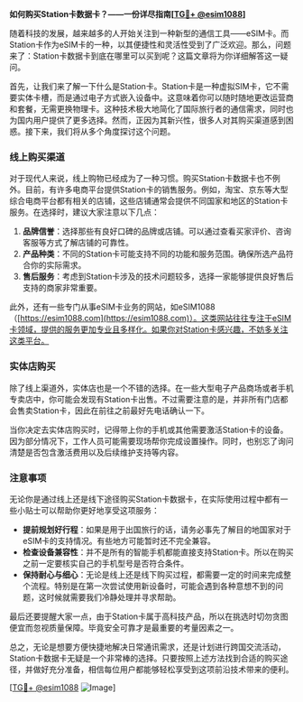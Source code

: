 **如何购买Station卡数据卡？——一份详尽指南[[TG💪+ @esim1088](https://t.me/s/esim1088)]**

随着科技的发展，越来越多的人开始关注到一种新型的通信工具——eSIM卡。而Station卡作为eSIM卡的一种，以其便捷性和灵活性受到了广泛欢迎。那么，问题来了：Station卡数据卡到底在哪里可以买到呢？这篇文章将为你详细解答这一疑问。

首先，让我们来了解一下什么是Station卡。Station卡是一种虚拟SIM卡，它不需要实体卡槽，而是通过电子方式嵌入设备中。这意味着你可以随时随地更改运营商和套餐，无需更换物理卡。这种技术极大地简化了国际旅行者的通信需求，同时也为国内用户提供了更多选择。然而，正因为其新兴性，很多人对其购买渠道感到困惑。接下来，我们将从多个角度探讨这个问题。

### 线上购买渠道

对于现代人来说，线上购物已经成为了一种习惯。购买Station卡数据卡也不例外。目前，有许多电商平台提供Station卡的销售服务。例如，淘宝、京东等大型综合电商平台都有相关的店铺，这些店铺通常会提供不同国家和地区的Station卡服务。在选择时，建议大家注意以下几点：

1. **品牌信誉**：选择那些有良好口碑的品牌或店铺。可以通过查看买家评价、咨询客服等方式了解店铺的可靠性。
2. **产品种类**：不同的Station卡可能支持不同的功能和服务范围。确保所选产品符合你的实际需求。
3. **售后服务**：考虑到Station卡涉及的技术问题较多，选择一家能够提供良好售后支持的商家非常重要。

此外，还有一些专门从事eSIM卡业务的网站，如eSIM1088（[https://esim1088.com](https://esim1088.com)）。这类网站往往专注于eSIM卡领域，提供的服务更加专业且多样化。如果你对Station卡感兴趣，不妨多关注这类平台。

### 实体店购买

除了线上渠道外，实体店也是一个不错的选择。在一些大型电子产品商场或者手机专卖店中，你可能会发现有Station卡出售。不过需要注意的是，并非所有门店都会售卖Station卡，因此在前往之前最好先电话确认一下。

当你决定去实体店购买时，记得带上你的手机或其他需要激活Station卡的设备。因为部分情况下，工作人员可能需要现场帮你完成设置操作。同时，也别忘了询问清楚是否包含激活费用以及后续维护支持等内容。

### 注意事项

无论你是通过线上还是线下途径购买Station卡数据卡，在实际使用过程中都有一些小贴士可以帮助你更好地享受这项服务：

- **提前规划好行程**：如果是用于出国旅行的话，请务必事先了解目的地国家对于eSIM卡的支持情况。有些地方可能暂时还不完全兼容。
- **检查设备兼容性**：并不是所有的智能手机都能直接支持Station卡。所以在购买之前一定要核实自己的手机型号是否符合条件。
- **保持耐心与细心**：无论是线上还是线下购买过程，都需要一定的时间来完成整个流程。特别是在第一次尝试使用新设备时，可能会遇到各种意想不到的问题，这时候就需要我们冷静处理并寻求帮助。

最后还要提醒大家一点，由于Station卡属于高科技产品，所以在挑选时切勿贪图便宜而忽视质量保障。毕竟安全可靠才是最重要的考量因素之一。

总之，无论是想要方便快捷地解决日常通讯需求，还是计划进行跨国交流活动，Station卡数据卡无疑是一个非常棒的选择。只要按照上述方法找到合适的购买途径，并做好充分准备，相信每位用户都能够轻松享受到这项前沿技术带来的便利。

[[TG💪+ @esim1088](https://t.me/s/esim1088) ![Image](https://i.postimg.cc/4NQfJmqS/Snipaste-2025-05-13-00-14-12.png)]
